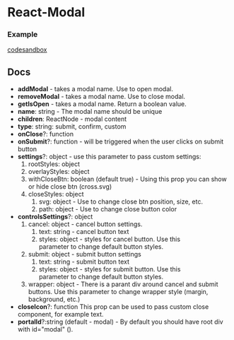 # React-Modal

### Example
[codesandbox](https://codesandbox.io/s/brave-monad-jym8f?file=/public/index.html)
## Docs

- **addModal** - takes a modal name. Use to open modal.
- **removeModal** - takes a modal name. Use to close modal.
- **getIsOpen** - takes a modal name. Return a boolean value.
- **name**: string - The modal name should be unique
- **children**: ReactNode - modal content
- **type**: string: submit, confirm, custom
- **onClose**?: function
- **onSubmit**?: function - will be triggered when the user clicks on submit button
- **settings**?: object - use this parameter to pass custom settings:
  1. rootStyles: object
  2. overlayStyles: object
  3. withCloseBtn: boolean (default true) - Using this prop you can show  
  or hide close btn (cross.svg)
  4. closeStyles: object
     1. svg: object - Use to change close btn position, size, etc.
     2. path: object - Use to change close button color
- **controlsSettings**?: object 
  1. cancel: object - cancel button settings.
     1. text: string - cancel button text
     2. styles: object - styles for cancel button. Use this  
       parameter to change default button styles.
  2. submit: object - submit button settings
     1. text: string - submit button text
     2. styles: object - styles for submit button. Use this  
               parameter to change default button styles.  
  3. wrapper: object - There is a parant div around cancel and submit buttons. 
     Use this parameter to change wrapper style (margin, background, etc.)   
- **closeIcon**?: function This prop can be used to pass custom close component, for example text.
- **portalId**?:string (default - modal) - By default you should have root div with id="modal" ().  
